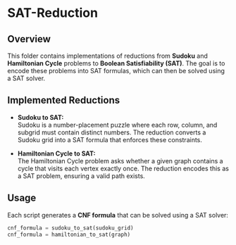 # SAT-Reduction

## Overview

This folder contains implementations of reductions from **Sudoku** and **Hamiltonian Cycle** problems to **Boolean Satisfiability (SAT)**. The goal is to encode these problems into SAT formulas, which can then be solved using a SAT solver.

## Implemented Reductions

- **Sudoku to SAT:**  
  Sudoku is a number-placement puzzle where each row, column, and subgrid must contain distinct numbers. The reduction converts a Sudoku grid into a SAT formula that enforces these constraints.

- **Hamiltonian Cycle to SAT:**  
  The Hamiltonian Cycle problem asks whether a given graph contains a cycle that visits each vertex exactly once. The reduction encodes this as a SAT problem, ensuring a valid path exists.

## Usage

Each script generates a **CNF formula** that can be solved using a SAT solver:

```python
cnf_formula = sudoku_to_sat(sudoku_grid)
cnf_formula = hamiltonian_to_sat(graph)

